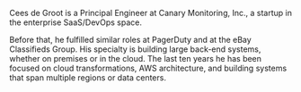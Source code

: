 Cees de Groot is a Principal Engineer at Canary Monitoring, Inc., a startup in the enterprise SaaS/DevOps space.

Before that, he fulfilled similar roles at PagerDuty and at the eBay Classifieds Group. His specialty is building large back-end systems, whether on premises or in the cloud. The last ten years he has been focused on cloud transformations, AWS architecture, and building systems that span multiple regions or data centers.
